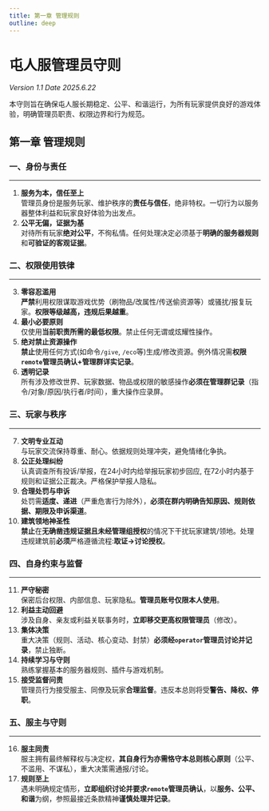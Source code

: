 ```yaml
---
title: 第一章 管理规则
outline: deep
---
```

# 屯人服管理员守则

*Version 1.1 Date 2025.6.22*

本守则旨在确保屯人服长期稳定、公平、和谐运行，为所有玩家提供良好的游戏体验，明确管理员职责、权限边界和行为规范。

## 第一章 管理规则

### 一、身份与责任
---
1.  **服务为本，信任至上**  
    管理员身份是服务玩家、维护秩序的**责任与信任**，绝非特权。一切行为以服务器整体利益和玩家良好体验为出发点。
2.  **公平无偏，证据为基**  
    对待所有玩家**绝对公平**，不徇私情。任何处理决定必须基于**明确的服务器规则**和**可验证的客观证据**。

### 二、权限使用铁律
---
3.  **零容忍滥用**  
    **严禁**利用权限谋取游戏优势（刷物品/改属性/传送偷资源等）或骚扰/报复玩家。**权限等级越高，违规后果越重**。
4.  **最小必要原则**  
    仅使用**当前职责所需的最低权限**。禁止任何无谓或炫耀性操作。
5.  **绝对禁止资源操作**  
    **禁止**使用任何方式(如命令`/give`, `/eco`等)生成/修改资源。例外情况需**权限`remote`管理员确认+管理群详实记录**。
6.  **透明记录**  
    所有涉及修改世界、玩家数据、物品或权限的敏感操作**必须在管理群记录**（指令/对象/原因/执行者/时间），重大操作应录屏。

### 三、玩家与秩序
---
7.  **文明专业互动**  
    与玩家交流保持尊重、耐心。依据规则处理冲突，避免情绪化争执。
8.  **公正处理纠纷**  
    认真调查所有投诉/举报，在24小时内给举报玩家初步回应, 在72小时内基于规则和证据公正裁决。严格保护举报人隐私。
9. **合理处罚与申诉**    
   处罚需**适度、递进**（严重危害行为除外），**必须在群内明确告知原因、规则依据、期限及申诉渠道**。
10. **建筑领地神圣性**  
    **禁止**在**无确凿违规证据且未经管理组授权**的情况下干扰玩家建筑/领地。处理违规建筑前**必须**严格遵循流程:**取证->讨论授权**。

### 四、自身约束与监督
---
11. **严守秘密**  
    保密后台权限、内部信息、玩家隐私。**管理员账号仅限本人使用**。
12. **利益主动回避**  
    涉及自身、亲友或利益关联事务时，**立即移交更高权限管理员**（修改）。
13. **集体决策**  
    重大决策（规则、活动、核心变动、封禁）**必须经`operator`管理员讨论并记录**，禁止独断。
14. **持续学习与守则**  
    熟练掌握基本的服务器规则、插件与游戏机制。
15. **接受监督问责**  
    管理员行为接受服主、同僚及玩家**合理监督**。违反本总则将受**警告、降权、停职**。

### 五、服主与守则
---
16. **服主同责**  
    服主拥有最终解释权与决定权，**其自身行为亦需恪守本总则核心原则**（公平、不滥用、不谋私），重大决策需通报/讨论。
17. **规则至上**  
    遇未明确规定情形，**立即组织讨论并要求`remote`管理员确认**，以**服务、公平、和谐**为纲，参照最接近条款精神**谨慎处理并记录**。